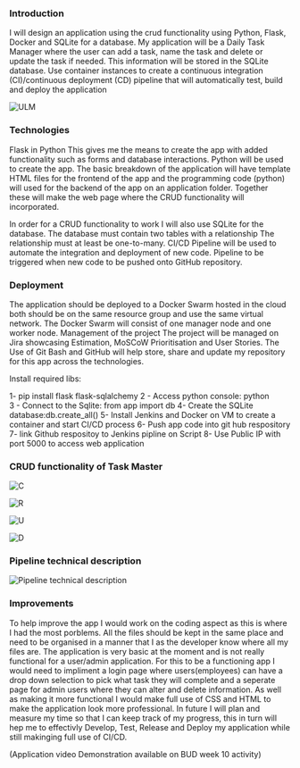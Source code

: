 ### Introduction
I will design an application using the crud functionality using Python, Flask, Docker and SQLite for a database. 
My application will be a Daily Task Manager where the user can add a task, name the task and delete or update the task if needed. This information will be stored in the SQLite database. Use container instances to create a continuous integration (CI)/continuous deployment (CD) pipeline that will automatically test, build and deploy the application

![ULM](https://user-images.githubusercontent.com/110677635/194580273-e640e859-6fdf-477c-9efa-1096867f6a88.png)

### Technologies 
Flask in Python This gives me the means to create the app with added functionality such as forms and database interactions.
Python will be used to create the app.  The basic breakdown of the application will have template HTML files for the frontend of the app and the programming code (python) will used for the backend of the app on an application folder. Together these will make the web page where the CRUD functionality will incorporated.

In order for a CRUD functionality to work I will also use SQLite for the database. The database must contain two tables with a relationship The relationship must at least be one-to-many.
CI/CD Pipeline will be used to automate the integration and deployment of new code. 
Pipeline to be triggered when new code to be pushed onto GitHub repository. 

### Deployment
The application should be deployed to a Docker Swarm hosted in the cloud both should be on the same resource group and use the same virtual network. The Docker Swarm will consist of one manager node and one worker node.
Management of the project 
The project will be managed on Jira showcasing Estimation, MoSCoW Prioritisation and User Stories.
The Use of Git Bash and GitHub will help store, share and update my repository for this app across the technologies.

Install required libs:

1- pip install flask flask-sqlalchemy
2 - Access python console: python  
3 - Connect to the Sqlite: from app import db
4- Create the SQLite database:db.create_all()
5- Install Jenkins and Docker on VM to create a container and start CI/CD process
6- Push app code into git hub respository
7- link Github respositoy to Jenkins pipline on Script
8- Use Public IP with port 5000 to access web application 

### CRUD functionality of Task Master

![C](https://user-images.githubusercontent.com/110677635/194753905-ad40da40-b473-47a6-9283-482132dbcb57.png)

![R](https://user-images.githubusercontent.com/110677635/194754389-44c3e6cd-ea56-40a0-90eb-042581a57cbe.png)

![U](https://user-images.githubusercontent.com/110677635/194755084-e6d1c318-7423-4f90-a923-d6761aa834a4.png)

![D](https://user-images.githubusercontent.com/110677635/194755096-105b1501-b751-498c-b916-35bb281da1d7.png)

### Pipeline technical description

![Pipeline technical description](https://user-images.githubusercontent.com/110677635/194755547-f0f158ec-7121-4ecc-baf6-350dae1d23f7.png)

### Improvements

To help improve the app I would work on the coding aspect as this is where I had the most porblems. All the files should be kept in the same place and need to be organised in a manner that I as the developer know where all my files are. 
The application is very basic at the moment and is not really functional for a user/admin application. For this to be a functioning app I would need to impliment a login page where users(employees) can have a drop down selection to pick what task they will complete and a seperate page for admin users where they can alter and delete information.
As well as making it more functional I would make full use of CSS and HTML to make the application look more professional.
In future I will plan and measure my time so that I can keep track of my progress, this in turn will hep me to effectivly Develop, Test, Release and Deploy my application while still makinging full use of CI/CD.

(Application video Demonstration available on BUD week 10 activity)

 